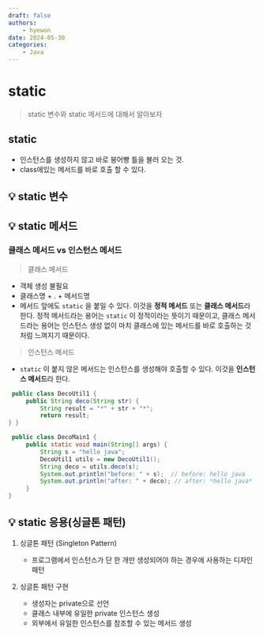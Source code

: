 ```yaml
---
draft: false
authors:
    - hyewon
date: 2024-05-30
categories:
    - Java
---
```


# static

> static 변수와 static 메서드에 대해서 알아보자

<!-- more -->

## static

-   인스턴스를 생성하지 않고 바로 붕어빵 틀을 불러 오는 것.
-   class에있는 메서드를 바로 호출 할 수 있다.

## 💡 static 변수

## 💡 static 메서드

### 클래스 메서드 vs 인스턴스 메서드

> 클래스 메서드

-   객체 생성 불필요
-   클래스명 + . + 메서드명
-   메서드 앞에도 `static` 을 붙일 수 있다. 이것을 **정적 메서드** 또는 **클래스 메서드**라 한다. 정적 메서드라는 용어는 `static` 이 정적이라는 뜻이기 때문이고, 클래스 메서드라는 용어는 인스턴스 생성 없이 마치 클래스에 있는 메서드를
    바로 호출하는 것 처럼 느껴지기 때문이다.

> 인스턴스 메서드

-   `static` 이 붙지 않은 메서드는 인스턴스를 생성해야 호출할 수 있다. 이것을 **인스턴스 메서드**라 한다.

```java
 public class DecoUtil1 {
     public String deco(String str) {
         String result = "*" + str + "*";
         return result;
} }
```

```java
 public class DecoMain1 {
     public static void main(String[] args) {
         String s = "hello java";
         DecoUtil1 utils = new DecoUtil1();
         String deco = utils.deco(s);
         System.out.println("before: " + s);  // before: hello java
         System.out.println("after: " + deco); // after: *hello java*
     }
}
```

## 💡 static 응용(싱글톤 패턴)

1. 싱글톤 패턴 (Singleton Pattern)

    - 프로그램에서 인스턴스가 단 한 개만 생성되어야 하는 경우에 사용하는 디자인 패턴

2. 싱글톤 패턴 구현
    - 생성자는 private으로 선언
    - 클래스 내부에 유일한 private 인스턴스 생성
    - 외부에서 유일한 인스턴스를 참조할 수 있는 메서드 생성
